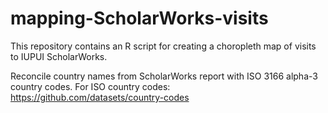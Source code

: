 # mapping-ScholarWorks-visits
This repository contains an R script for creating a choropleth map of visits to IUPUI ScholarWorks.

Reconcile country names from ScholarWorks report with ISO 3166 alpha-3 country codes.
For ISO country codes: https://github.com/datasets/country-codes

